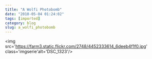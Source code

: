 ```yaml
---
title: "A Wolfi Photobomb"
date: "2010-05-04 01:24:02"
tags: [imported]
category: blog
slug: a_wolfi_photobomb
---
```


<img src='https://farm3.static.flickr.com/2748/4452333614_6deeb4f1f0.jpg' class='imgserie'alt='DSC_1323'/>
